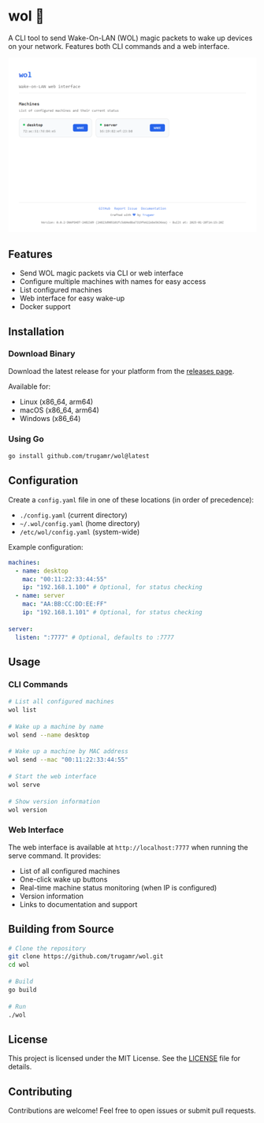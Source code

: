 # wol 🦭

A CLI tool to send Wake-On-LAN (WOL) magic packets to wake up devices on your
network. Features both CLI commands and a web interface.

<img src="assets/images/web.png" alt="Web Interface" />

## Features

- Send WOL magic packets via CLI or web interface
- Configure multiple machines with names for easy access
- List configured machines
- Web interface for easy wake-up
- Docker support

## Installation

### Download Binary

Download the latest release for your platform from the
[releases page](https://github.com/trugamr/wol/releases).

Available for:

- Linux (x86_64, arm64)
- macOS (x86_64, arm64)
- Windows (x86_64)

### Using Go

```sh
go install github.com/trugamr/wol@latest
```

## Configuration

Create a `config.yaml` file in one of these locations (in order of precedence):

- `./config.yaml` (current directory)
- `~/.wol/config.yaml` (home directory)
- `/etc/wol/config.yaml` (system-wide)

Example configuration:

```yaml
machines:
  - name: desktop
    mac: "00:11:22:33:44:55"
    ip: "192.168.1.100" # Optional, for status checking
  - name: server
    mac: "AA:BB:CC:DD:EE:FF"
    ip: "192.168.1.101" # Optional, for status checking

server:
  listen: ":7777" # Optional, defaults to :7777
```

## Usage

### CLI Commands

```sh
# List all configured machines
wol list

# Wake up a machine by name
wol send --name desktop

# Wake up a machine by MAC address
wol send --mac "00:11:22:33:44:55"

# Start the web interface
wol serve

# Show version information
wol version
```

### Web Interface

The web interface is available at `http://localhost:7777` when running the serve
command. It provides:

- List of all configured machines
- One-click wake up buttons
- Real-time machine status monitoring (when IP is configured)
- Version information
- Links to documentation and support

## Building from Source

```sh
# Clone the repository
git clone https://github.com/trugamr/wol.git
cd wol

# Build
go build

# Run
./wol
```

## License

This project is licensed under the MIT License. See the [LICENSE](LICENSE.md)
file for details.

## Contributing

Contributions are welcome! Feel free to open issues or submit pull requests.
